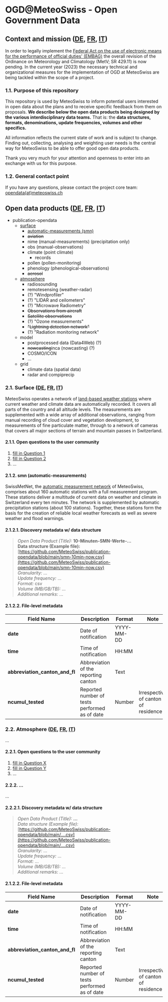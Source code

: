# OGD@MeteoSwiss - Open Government Data

## Context and mission ([DE](https://github.com/MeteoSwiss/publication-opendata/blob/main/context-and-purpose-DE), [FR](https://github.com/MeteoSwiss/publication-opendata/blob/main/context-and-purpose-FR), [IT](https://github.com/MeteoSwiss/publication-opendata/blob/main/context-and-purpose-IT))
In order to legally implement the [Federal Act on the use of electronic means for the performance of official duties' (EMBAG)](https://www.meteoswiss.admin.ch/about-us/remit-and-legal-mandate.html) the overall revision of the Ordinance on Meteorology and Climatology (MetV; SR 429.11) is now pending. In the current year (2023) the necessary technical and organizational measures for the implementation of OGD at MeteoSwiss are being tackled within the scope of a project.

### 1.1. Purpose of this repository
This repository is used by MeteoSwiss to inform potential users interested in open data about the plans and to receive specific feedback from them on proposals. **We describe below the open data products being designed by the various interdisciplinary data teams.** That is: the **data structures, formats, denominations, update frequencies, volumes and other specifics.**

All information reflects the current state of work and is subject to change. Finding out, collecting, analysing and weighting user needs is the central way for MeteoSwiss to be able to offer good open data products.

Thank you very much for your attention and openness to enter into an exchange with us for this purpose.

### 1.2. General contact point
If you have any questions, please contact the project core team: [opendata(at)meteoswiss.ch](mailto:opendata@meteoswiss.ch)

## Open data products ([DE](https://github.com/MeteoSwiss/publication-opendata/blob/main/opendata-products-DE), [FR](https://github.com/MeteoSwiss/publication-opendata/blob/main/opendata-products-FR), [IT](https://github.com/MeteoSwiss/publication-opendata/blob/main/opendata-products-IT))

<!-- Tabelle mit 4 sprachen in spalten, statt Übersetzungen in Files? -->

- publication-opendata
     - [surface](https://github.com/MeteoSwiss/publication-opendata/tree/master#21-surface-de-fr-it)
        - [automatic-measurements (smn)](https://github.com/MeteoSwiss/publication-opendata/tree/master#212-smn-automatic-measurements)
        - ~~aviation~~
        - nime (manual-measurements) (precipitation only)
        - obs (manual-observations)
        - climate (point climate)
            - records
        - pollen (pollen-monitoring)
        - phenology (phenological-observations)
        - ~~aerosol~~
    - [atmosphere](https://github.com/MeteoSwiss/publication-opendata/tree/main#22-atmosphere-de-fr-it)
        - radiosounding
        - remotesensing (weather-radar)
        - (?) "Windprofiler"
        - (?) "LIDAR and ceilometers"
        - (?) "Microwave Radiometry"
        - ~~Observations from aircraft~~
        - ~~Satellite observations~~
        - (?) "Ozone measurements"
        - ~~"Lightning detection network"~~
        - (?) "Radiation monitoring network"
    - model
        - postprocessed data (Data4Web) (?)
        - ~~nowcasting~~inca (nowcasting) (?)
        - COSMO/ICON
        - ...
    - grid
        - climate data (spatial data)
        - radar and compiprecip

### 2.1. Surface ([DE](https://github.com/MeteoSwiss/publication-opendata/blob/main/surface-DE), [FR](https://github.com/MeteoSwiss/publication-opendata/blob/main/surface-FR), [IT](https://github.com/MeteoSwiss/publication-opendata/blob/main/surface-IT))
MeteoSwiss operates a network of [land-based weather stations](https://www.meteoswiss.admin.ch/weather/measurement-systems/land-based-stations.html) where current weather and climate data are automatically recorded. It covers all parts of the country and all altitude levels. The measurements are supplemented with a wide array of additional observations, ranging from manual recording of cloud cover and vegetation development, to measurements of fine particulate matter, through to a network of cameras that covers all major sections of terrain and mountain passes in Switzerland.

#### 2.1.1. Open questions to the user community
1. [fill in Question 1](https://github.com/MeteoSwiss/publication-opendata/discussions/1)
2. [fill in Question 2](https://github.com/MeteoSwiss/publication-opendata/discussions/2)
3. ...

#### 2.1.2. smn (automatic-measurements)
SwissMetNet, the [automatic measurement network](https://www.meteoswiss.admin.ch/weather/measurement-systems/land-based-stations/automatic-measurement-network.html) of MeteoSwiss, comprises about 160 automatic stations with a full measurement program. These stations deliver a multitude of current data on weather and climate in Switzerland every ten minutes. The network is supplemented by automatic precipitation stations (about 100 stations). Together, these stations form the basis for the creation of reliable local weather forecasts as well as severe weather and flood warnings.

#### 2.1.2.1. Discovery metadata w/ data structure

>*Open Data Product (Title):* **10-Minuten-SMN-Werte-...** <br>
>**Data structure (Example file):** [https://github.com/MeteoSwiss/publication-opendata/blob/main/smn-10min-now.csv](https://github.com/MeteoSwiss/publication-opendata/blob/main/smn-10min-now.csv) <br>
>*Granularity:* ... <br>
>*Update frequency:* ... <br>
>*Format:* csv <br>
>*Volume (MB/GB/TB):* ... <br>
>*Additional remarks*: ... <br>

#### 2.1.2.2. File-level metadata

| Field Name          | Description                                | Format     | Note |
|---------------------|--------------------------------------------|------------|------|
| __date__              | Date of notification                       | YYYY-MM-DD | |
| __time__                 | Time of notification                       | HH:MM      | |
| __abbreviation_canton_and_fl__  | Abbreviation of the reporting canton       | Text       | |
| __ncumul_tested__      | Reported number of tests performed as of date| Number     | Irrespective of canton of residence |

<!-- Metadaten als .csv -->

### 2.2. Atmosphere ([DE](https://github.com/MeteoSwiss/publication-opendata/blob/main/atmosphere-DE), [FR](https://github.com/MeteoSwiss/publication-opendata/blob/main/atmosphere-FR), [IT](https://github.com/MeteoSwiss/publication-opendata/blob/main/atmosphere-IT))
...

#### 2.2.1. Open questions to the user community
1. [fill in Question X](https://github.com/MeteoSwiss/publication-opendata/discussions/X)
2. [fill in Question Y](https://github.com/MeteoSwiss/publication-opendata/discussions/Y)
3. ...

#### 2.2.2. ...
...

#### 2.2.2.1. Discovery metadata w/ data structure

>*Open Data Product (Title):* **...** <br>
>*Data structure (Example file):* [https://github.com/MeteoSwiss/publication-opendata/blob/main/....csv](https://github.com/MeteoSwiss/publication-opendata/blob/main/....csv) <br>
>*Granularity:* ... <br>
>*Update frequency:* ... <br>
>*Format:* ... <br>
>*Volume (MB/GB/TB):* ... <br>
>*Additional remarks*: ... <br>

#### 2.1.2.2. File-level metadata

| Field Name          | Description                                | Format     | Note |
|---------------------|--------------------------------------------|------------|------|
| __date__              | Date of notification                       | YYYY-MM-DD | |
| __time__                 | Time of notification                       | HH:MM      | |
| __abbreviation_canton_and_fl__  | Abbreviation of the reporting canton       | Text       | |
| __ncumul_tested__      | Reported number of tests performed as of date| Number     | Irrespective of canton of residence |

<!-- Metadaten als .csv -->
